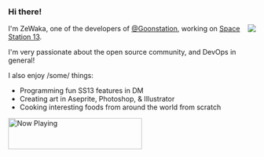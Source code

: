 ### Hi there!
<img align="right" src="https://wiki.ss13.co/images/e/ee/GreaterDomesticSpaceBee64.png"></img>
I'm ZeWaka, one of the developers of [@Goonstation](https://github.com/goonstation), working on [Space Station 13](https://spacestation13.com). 

I'm very passionate about the open source community, and DevOps in general!

I also enjoy /some/ things:
- Programming fun SS13 features in DM
- Creating art in Aseprite, Photoshop, & Illustrator
- Cooking interesting foods from around the world from scratch

<a href="https://now-playing-profile.zewaka.vercel.app/now-playing?open">
    <img src="https://now-playing-profile.zewaka.vercel.app/now-playing" width="272" height="64" alt="Now Playing">
</a>
